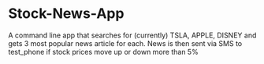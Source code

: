 # Stock-News-App
A command line app that searches for (currently) TSLA, APPLE, DISNEY and gets 3 most popular news article for each.
News is then sent via SMS to test_phone if stock prices move up or down more than 5%
